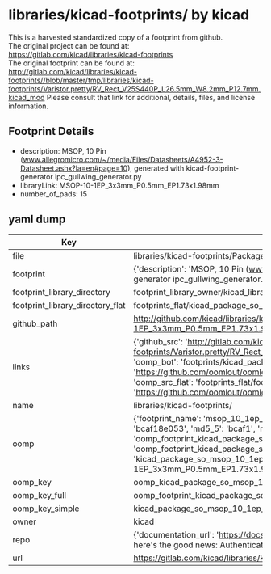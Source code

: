 # libraries/kicad-footprints/ by kicad  
This is a harvested standardized copy of a footprint from github.  
The original project can be found at:  
https://gitlab.com/kicad/libraries/kicad-footprints  
The original footprint can be found at:
http://gitlab.com/kicad/libraries/kicad-footprints//blob/master/tmp/libraries/kicad-footprints/Varistor.pretty/RV_Rect_V25S440P_L26.5mm_W8.2mm_P12.7mm.kicad_mod
Please consult that link for additional, details, files, and license information.  
## Footprint Details
* description: MSOP, 10 Pin (www.allegromicro.com/~/media/Files/Datasheets/A4952-3-Datasheet.ashx?la=en#page=10), generated with kicad-footprint-generator ipc_gullwing_generator.py  
* libraryLink: MSOP-10-1EP_3x3mm_P0.5mm_EP1.73x1.98mm  
* number_of_pads: 15  
## yaml dump  
| Key | Value |  
| --- | --- |  
| file | libraries/kicad-footprints/Package_SO.pretty/MSOP-10-1EP_3x3mm_P0.5mm_EP1.73x1.98mm.kicad_mod |  
| footprint | {'description': 'MSOP, 10 Pin (www.allegromicro.com/~/media/Files/Datasheets/A4952-3-Datasheet.ashx?la=en#page=10), generated with kicad-footprint-generator ipc_gullwing_generator.py', 'libraryLink': 'MSOP-10-1EP_3x3mm_P0.5mm_EP1.73x1.98mm', 'number_of_pads': 15} |  
| footprint_library_directory | footprint_library_owner/kicad_libraries/kicad-footprints/ |  
| footprint_library_directory_flat | footprints_flat/kicad_package_so_msop_10_1ep_3x3mm_p0_5mm_ep1_73x1_98mm/working |  
| github_path | http://github.com/kicad/libraries/kicad-footprints//blob/master/tmp/libraries/kicad-footprints/Package_SO.pretty/MSOP-10-1EP_3x3mm_P0.5mm_EP1.73x1.98mm.kicad_mod |  
| links | {'github_src': 'http://gitlab.com/kicad/libraries/kicad-footprints//blob/master/tmp/libraries/kicad-footprints/Varistor.pretty/RV_Rect_V25S440P_L26.5mm_W8.2mm_P12.7mm.kicad_mod', 'github_src_repo': 'https://gitlab.com/kicad/libraries/kicad-footprints', 'oomp_bot': 'footprints/kicad_package_so_msop_10_1ep_3x3mm_p0_5mm_ep1_73x1_98mm/working', 'oomp_bot_github': 'https://github.com/oomlout/oomlout_oomp_footprint_bot/tree/main/footprints/kicad_package_so_msop_10_1ep_3x3mm_p0_5mm_ep1_73x1_98mm/working', 'oomp_src_flat': 'footprints_flat/footprints_flat/kicad_package_so_msop_10_1ep_3x3mm_p0_5mm_ep1_73x1_98mm/working', 'oomp_src_flat_github': 'https://github.com/oomlout/oomlout_oomp_footprint_src/tree/main/footprints_flat/kicad_package_so_msop_10_1ep_3x3mm_p0_5mm_ep1_73x1_98mm/working'} |  
| name | libraries/kicad-footprints/ |  
| oomp | {'footprint_name': 'msop_10_1ep_3x3mm_p0_5mm_ep1_73x1_98mm', 'library_name': 'package_so', 'md5': 'bcaf18e05340a59995e0612a8818f754', 'md5_10': 'bcaf18e053', 'md5_5': 'bcaf1', 'md5_6': 'bcaf18', 'oomp_key': 'oomp_kicad_package_so_msop_10_1ep_3x3mm_p0_5mm_ep1_73x1_98mm', 'oomp_key_extra': 'oomp_footprint_kicad_package_so_msop_10_1ep_3x3mm_p0_5mm_ep1_73x1_98mm', 'oomp_key_full': 'oomp_footprint_kicad_package_so_msop_10_1ep_3x3mm_p0_5mm_ep1_73x1_98mm_bcaf18', 'oomp_key_simple': 'kicad_package_so_msop_10_1ep_3x3mm_p0_5mm_ep1_73x1_98mm', 'original_filename': 'libraries/kicad-footprints/Package_SO.pretty/MSOP-10-1EP_3x3mm_P0.5mm_EP1.73x1.98mm.kicad_mod', 'owner_name': 'kicad'} |  
| oomp_key | oomp_kicad_package_so_msop_10_1ep_3x3mm_p0_5mm_ep1_73x1_98mm |  
| oomp_key_full | oomp_footprint_kicad_package_so_msop_10_1ep_3x3mm_p0_5mm_ep1_73x1_98mm |  
| oomp_key_simple | kicad_package_so_msop_10_1ep_3x3mm_p0_5mm_ep1_73x1_98mm |  
| owner | kicad |  
| repo | {'documentation_url': 'https://docs.github.com/rest/overview/resources-in-the-rest-api#rate-limiting', 'message': "API rate limit exceeded for 84.66.173.59. (But here's the good news: Authenticated requests get a higher rate limit. Check out the documentation for more details.)"} |  
| url | https://gitlab.com/kicad/libraries/kicad-footprints |  

